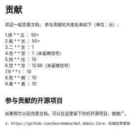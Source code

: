 # 贡献


欢迎一起完善文档，
参与贡献的大佬名单如下（单位：元）:


1.排 * * 瓜    ：  50+  
2.船 * * 长    ：  50+  
3.二 * * 生    ：  1  
4.空 * * 空    ：  1（未留微信号）  
5.旭 * * 光    ：  10  
6.空 * * 空    ：  12.66（未留微信号）  
7.R   * *   t    ：  10  
8.陈 * * 朝    ：  10  
9.勇 * * 勇    ：  10   

  
    


## 参与贡献的开源项目

如果帮忙以前完善文档，可以在这里留下你的开源项目，做推广。

```
1、https://github.com/GeorGeWzw/Uwl.Admin.Core，后端优秀框架  


```